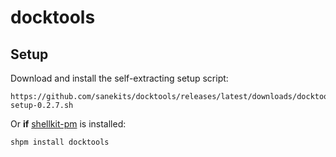 # docktools

## Setup

Download and install the self-extracting setup script:

    https://github.com/sanekits/docktools/releases/latest/downloads/docktools-setup-0.2.7.sh

Or **if** [shellkit-pm](https://github.com/sanekits/shellkit-pm) is installed:

    shpm install docktools

##
